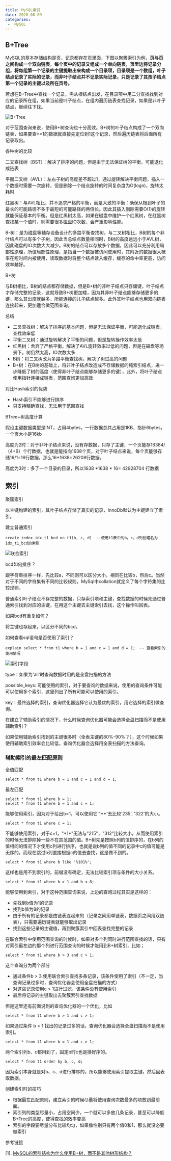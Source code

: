 ```yaml
---
title: MySQL索引
date: 2020-08-09
categories:
 -  MySQL
---
```


## B+Tree

MySQL的基本存储结构是页，记录都存在页里面，下图以聚簇索引为例，**页与页之间构成一个双向链表**，**每个页中的记录又组成一个单向链表**，**页里边将记录分组，将每组第一个记录的主键提取出来构成一个目录项，目录项是一个数组，叶子结点记录了实际的记录，而非叶子结点并不记录实际记录，只是记录了其孩子结点第一个记录的主键以及所在页号。**

若想在B+Tree中查找一个记录，需从根结点出发，在目录项中用二分查找找到对应的记录所在组，如果当前是叶子结点，在组内遍历链表查找记录，如果是非叶子结点，继续往下找。

![B+Tree](https://gitee.com/Krains/FigureBed/raw/master/img/B+Tree.jpg)

对于范围查询来说，使用B+树查询也十分高效。B+树的叶子结点构成了一个双向链表，如果要查>=1的数据就直接先定位到1这个记录，然后遍历链表将后面所有记录取出。

各种树的比较

二叉查找树（BST）：解决了排序的问题，但是由于无法保证树的平衡，可能退化成链表

平衡二叉树（AVL）：左右子树的高度差不超过1，通过旋转解决平衡问题，插入一个数据时需要一次旋转，但是删除一个结点旋转的时间复杂度为O(logn)，旋转太耗时

红黑树：与AVL相比，并不追求严格的平衡，而是大致的平衡：确保从根到叶子的最长的可能路径不多于最短的可能路径的两倍长。因此其插入删除需要O(1)的旋转就能保证基本的平衡。但是红黑树太高，如果在磁盘中维护一个红黑树，在红黑树查找某一个值时，则需要很多磁盘IO次数，会严重影响性能。

B-树：是为磁盘等辅存设备设计的多路平衡查找树，与二叉树相比，B树的每个非叶结点可以有多个子树，因此当总结点数量相同时，B树的高度远远小于AVL树，因此磁盘的IO次数大大减少。B树的结点可以存放多个数据，因此可以充分利用局部性原理，所谓局部性原理，是指当一个数据被访问使用时，其附近的数据很大概率在短时间内被使用，读取数据时将整个结点读入缓存，缓存的命中率更高，访问效率越好。

B+树

与B树相比，B树的结点都存储数据，但是B+树的非叶子结点只存储键，叶子结点才存储完整的记录，这就导致B+树更加矮，因为其非叶子结点能够存储更多的键，那么其出度就越多，所能连接的儿子结点越多。此外其叶子结点也用双向链表连接起来，更加适合做范围查询。

总结

- 二叉查找树：解决了排序的基本问题，但是无法保证平衡，可能退化成链表，查找效率低
- 平衡二叉树：通过旋转解决了平衡的问题，但是旋转操作效率太低
- 红黑树：舍弃了严格平衡，解决了AVL旋转效率过低的问题，但是在磁盘等场景下，树仍然太高，IO次数太多
- B树：将二叉树改为多路平衡查找树，解决了树过高的问题
- B+树：在B树的基础上，将非叶子结点改造成不存储数据的纯索引结点，进一步降低了树的高度（使得非叶子结点能够存储更多的键），此外，将叶子结点使用指针连接成链表，范围查询更加高效

对比Hash索引的优势

- Hash索引不能够进行排序
- 只支持精确查找，无法用于范围查找

BTree+树高度计算

假设主键数据类型是INT，占用4bytes，一行数据总共占用是1KB，指针6bytes，一个页大小是16kb

高度为2时：对于非叶子结点来说，没有存数据，只存了主键，一个页能存16384/（4+6）个行数据，也就是能指向1638个页，对于叶子结点来说，每个页能够存储16/1=16行数据，那么16*1638=26208行数据。

高度为3时：多了一个目录的目录，所以1638 \*1638 \* 16= 42928704 行数据

## 索引

聚簇索引

以主键构建的索引，其叶子结点存储了真实的记录，InnoDb默认为主键建立了索引。

建立普通索引

```mssql
create index idx_t1_bcd on t1(b, c, d)  --使用t1表中的b，c，d列创建名为idx_t1_bcd的索引
```

![联合索引](https://gitee.com/Krains/FigureBed/raw/master/img/%E8%81%94%E5%90%88%E7%B4%A2%E5%BC%95.png)

bcd如何排序？

跟字符串排序一样，先比较a，不同则可以区分大小，相同在比较b，然后c。当然对于不同的字符集有不同的比较规则，MySql中collation就定义了每个字符集的比较规则。

普通索引叶子结点不存完整的数据，只存索引项和主键，查找数据的时候先通过普通索引找到对应的主键，在用这个主键去主键索引去找，这个操作叫回表。

如果bcd有重复如何？

将主键也存起来，以区分不同的bcd。

如何查看sql语句是否使用了索引？

```mysql
explain select * from t1 where b = 1 and c = 1 and d = 1;  -- 查看索引的使用情况
```

![索引字段](https://gitee.com/Krains/FigureBed/raw/master/img/%E7%B4%A2%E5%BC%95%E5%AD%97%E6%AE%B5.png)

type：如果为'all'时查询数据时用的是全盘扫描的方法

possible_keys: 可能使用的索引，对于要查询的数据来说，使用的查询条件可能可以使用多个索引，这里列出了所有可能可以使用的索引。

key：最终选择的索引，查询优化器选择它认为最优的索引，用它选择的索引做查询。

在建立了辅助索引的情况下，什么时候查询优化器可能会选择全盘扫描而不是使用辅助索引？

如果使用辅助索引找到的主键很多时（全表主键的80%-90%？），这个时候如果使用辅助索引效率会比较低，查询优化器会选择用全表扫描的方法查询。

### 辅助索引的最左匹配原则

全值匹配

```mysql
select * from t1 where b = 1 and c = 1 and d = 1;
```

最左匹配

```mysql
select * from t1 where b = 1;
select * from t1 where b = 1 and c = 1;
```

能够使用索引，因为对于给出b=1，可以使用它'1**'去比较'235', '322'的大小。

```mysql
select * from t1 where c = 1;
```

不能够使用索引，对于c=1，"\*1\*"无法与"215"，"312"比较大小，从而使用索引的时候无法排除掉一些不在其范围的值。B+树先是按照b列的值排序的，在b列的值相同的情况下才使用c列进行排序，也就是说b列的值不同的记录中c的值可能是无序的。而现在跳过b列直接根据c的值去查找，这是做不到的。

```mysql
select * from t1 where b like '%101%';
```

这样也是用不到索引的，前缀没有确定，无法比较索引项与条件的大小关系。

```mysql
select * from t1 where b > 1 and b < 8;
```

能够使用到索引，对于这种范围查询来说，上边的查询过程其实是这样的：

- 先找到b值为1的记录
- 找到b值为8的记录
- 由于所有的记录都是由链表连起来的（记录之间用单链表，数据页之间用双链表），只需要遍历链表就能够取出记录
- 找到这些记录的主键值，再到聚簇索引中回表查找完整的记录

在联合索引中使用范围查询的时候时，如果对多个列同时进行范围查找的话，只有对索引最左边的那个列进行范围查询的时候才能用到B+树索引，比如；

```mysql
select * from t1 where b > 3 and c > 1;
```

这个查询分为两个部分

- 通过条件b > 3 使用联合索引查找多条记录，该条件使用了索引（不一定，当查询记录过多时，查询优化器会使用全盘扫描的方式）
- 对这些记录使用c > 1进行过滤，该条件没有使用索引
- 最后将记录的主键取出去聚簇索引查找数据

但是这里还有前面说到的查询优化器的一个优化，比如

```mysql
select * from t1 where b > 1 and c > 1;
```

如果通过条件 b > 1 找出的记录过多的话，查询优化器会选择全盘扫描而不是使用索引。

```mysql
select * from t1 where b = 1 and c > 1;
```

两个索引列b、c都用到了，固定b时c也是排好序的。

```mysql
select * from t1 order by b, c, d;
```

因为索引本身就是对b、c、d进行排序的，所以能够使用索引提取主键，然后回表取数据。

创建索引时的技巧

- 根据最左匹配原则，建立索引的时候尽量将使用查询次数最多的项放到最前面。
- 索引列的类型尽量小，占用空间少，一个就可以多放几条记录，甚至可以降低B+Tree的高度，使得查找的效率变高
- 索引的字段要尽量分布比较均匀，如果像性别只有两个值0和1，那么就没必要做索引

参考链接

[1]. [MySQL的索引结构为什么使用B+树，而不是其他树形结构？](https://www.bilibili.com/read/cv5985933/)